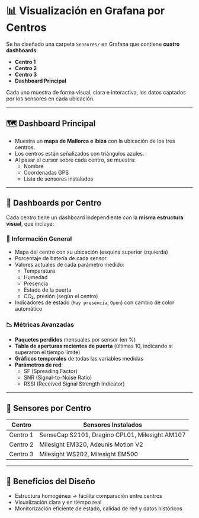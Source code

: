 # 📊 Visualización en Grafana por Centros

Se ha diseñado una carpeta `Sensores/` en Grafana que contiene **cuatro dashboards**:  
- **Centro 1**
- **Centro 2**
- **Centro 3**
- **Dashboard Principal**

Cada uno muestra de forma visual, clara e interactiva, los datos captados por los sensores en cada ubicación.

---

## 🗺️ Dashboard Principal

- Muestra un **mapa de Mallorca e Ibiza** con la ubicación de los tres centros.
- Los centros están señalizados con triángulos azules.
- Al pasar el cursor sobre cada centro, se muestra:
  - Nombre
  - Coordenadas GPS
  - Lista de sensores instalados

---

## 🏢 Dashboards por Centro

Cada centro tiene un dashboard independiente con la **misma estructura visual**, que incluye:

### 🔋 Información General

- Mapa del centro con su ubicación (esquina superior izquierda)
- Porcentaje de batería de cada sensor
- Valores actuales de cada parámetro medido:
  - Temperatura
  - Humedad
  - Presencia
  - Estado de la puerta
  - CO₂, presión (según el centro)
- Indicadores de estado (`Hay presencia`, `Open`) con cambio de color automático

### 📉 Métricas Avanzadas

- **Paquetes perdidos** mensuales por sensor (en %)
- **Tabla de aperturas recientes de puerta** (últimas 10, indicando si superaron el tiempo límite)
- **Gráficos temporales** de todas las variables medidas
- **Parámetros de red**:
  - SF (Spreading Factor)
  - SNR (Signal-to-Noise Ratio)
  - RSSI (Received Signal Strength Indicator)

---

## 🧭 Sensores por Centro

| Centro   | Sensores Instalados                                |
|----------|----------------------------------------------------|
| Centro 1 | SenseCap S2101, Dragino CPL01, Milesight AM107     |
| Centro 2 | Milesight EM320, Adeunis Motion V2                 |
| Centro 3 | Milesight WS202, Milesight EM500                   |

---

## 🎯 Beneficios del Diseño

- Estructura homogénea → facilita comparación entre centros
- Visualización clara y en tiempo real
- Monitorización eficiente de estado, calidad de red y datos históricos
